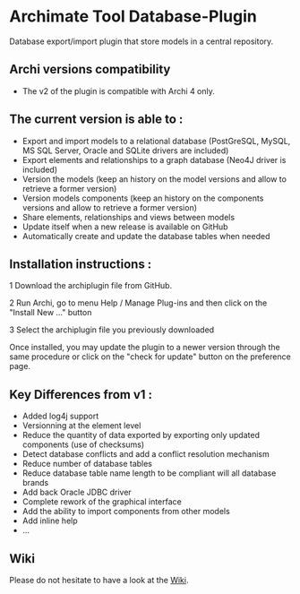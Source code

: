 # Archimate Tool Database-Plugin
Database export/import plugin that store models in a central repository.

## Archi versions compatibility
* The v2 of the plugin is compatible with Archi 4 only.

## The current version is able to :
* Export and import models to a relational database (PostGreSQL, MySQL, MS SQL Server, Oracle and SQLite drivers are included)
* Export elements and relationships to a graph database (Neo4J driver is included)
* Version the models (keep an history on the model versions and allow to retrieve a former version)
* Version models components (keep an history on the components versions and allow to retrieve a former version)
* Share elements, relationships and views between models
* Update itself when a new release is available on GitHub
* Automatically create and update the database tables when needed

## Installation instructions :
1 Download the archiplugin file from GitHub.

2 Run Archi, go to menu Help / Manage Plug-ins and then click on the "Install New ..." button

3 Select the archiplugin file you previously downloaded

Once installed, you may update the plugin to a newer version through the same procedure or click on the "check for update" button on the preference page.

## Key Differences from v1 :
* Added log4j support
* Versionning at the element level
* Reduce the quantity of data exported by exporting only updated components (use of checksums)
* Detect database conflicts and add a conflict resolution mechanism
* Reduce number of database tables
* Reduce database table name length to be compliant will all database brands
* Add back Oracle JDBC driver
* Complete rework of the graphical interface
* Add the ability to import components from other models
* Add inline help
* ...

## Wiki
Please do not hesitate to have a look at the [Wiki](https://github.com/archi-contribs/database-plugin/wiki).